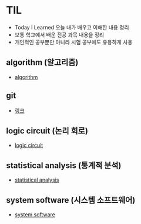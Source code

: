 # TIL

- Today I Learned 오늘 내가 배우고 이해한 내용 정리
- 보통 학교에서 배운 전공 과목 내용을 정리
- 개인적인 공부뿐만 아니라 시험 공부에도 유용하게 사용

## algorithm (알고리즘)
- [algorithm](algorithm/README.md)

## git

- [링크](git/README.md)

## logic circuit (논리 회로)

- [logic circuit](logic-circuit/README.md)

## statistical analysis (통계적 분석)

- [statistical analysis](statistical-analysis/README.MD)

## system software (시스템 소프트웨어)

- [system software](system-software/README.md)